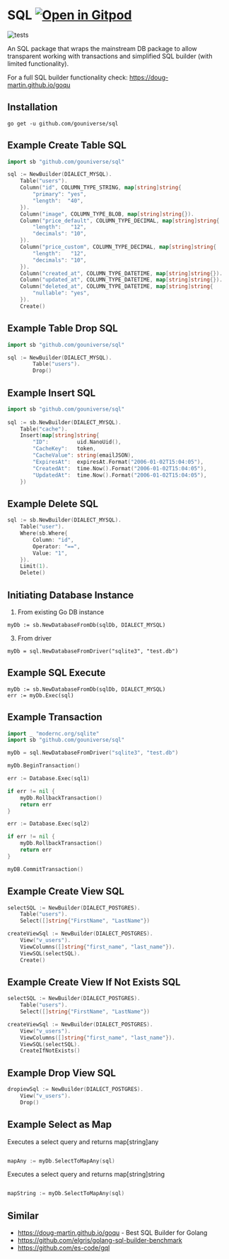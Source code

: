# SQL <a href="https://gitpod.io/#https://github.com/gouniverse/sql" style="float:right:"><img src="https://gitpod.io/button/open-in-gitpod.svg" alt="Open in Gitpod" loading="lazy"></a>

![tests](https://github.com/gouniverse/sql/workflows/tests/badge.svg)

An SQL package that wraps the mainstream DB package to allow transparent working
with transactions and simplified SQL builder (with limited functionality).

For a full SQL builder functionality check: https://doug-martin.github.io/goqu


## Installation

```ssh
go get -u github.com/gouniverse/sql
```


## Example Create Table SQL

```go
import sb "github.com/gouniverse/sql"

sql := NewBuilder(DIALECT_MYSQL).
	Table("users").
	Column("id", COLUMN_TYPE_STRING, map[string]string{
		"primary": "yes",
		"length":  "40",
	}).
	Column("image", COLUMN_TYPE_BLOB, map[string]string{}).
	Column("price_default", COLUMN_TYPE_DECIMAL, map[string]string{
		"length":   "12",
		"decimals": "10",
	}).
	Column("price_custom", COLUMN_TYPE_DECIMAL, map[string]string{
		"length":   "12",
		"decimals": "10",
	}).
	Column("created_at", COLUMN_TYPE_DATETIME, map[string]string{}).
	Column("updated_at", COLUMN_TYPE_DATETIME, map[string]string{}).
	Column("deleted_at", COLUMN_TYPE_DATETIME, map[string]string{
		"nullable": "yes",
	}).
	Create()
```

## Example Table Drop SQL

```go
import sb "github.com/gouniverse/sql"

sql := NewBuilder(DIALECT_MYSQL).
		Table("users").
		Drop()
```


## Example Insert SQL

```go
import sb "github.com/gouniverse/sql"
	
sql := sb.NewBuilder(DIALECT_MYSQL).
	Table("cache").
	Insert(map[string]string{
		"ID":         uid.NanoUid(),
		"CacheKey":   token,
		"CacheValue": string(emailJSON),
		"ExpiresAt":  expiresAt.Format("2006-01-02T15:04:05"),
		"CreatedAt":  time.Now().Format("2006-01-02T15:04:05"),
		"UpdatedAt":  time.Now().Format("2006-01-02T15:04:05"),
	})
```

## Example Delete SQL

```go
sql := sb.NewBuilder(DIALECT_MYSQL).
	Table("user").
	Where(sb.Where{
		Column: "id",
		Operator: "==",
		Value: "1",
	}).
	Limit(1).
	Delete()
```

## Initiating Database Instance

1) From existing Go DB instance
```
myDb := sb.NewDatabaseFromDb(sqlDb, DIALECT_MYSQL)
```

3) From driver
```
myDb = sql.NewDatabaseFromDriver("sqlite3", "test.db")
```

## Example SQL Execute

```
myDb := sb.NewDatabaseFromDb(sqlDb, DIALECT_MYSQL)
err := myDb.Exec(sql)
```

## Example Transaction

```go
import _ "modernc.org/sqlite"
import sb "github.com/gouniverse/sql"

myDb = sql.NewDatabaseFromDriver("sqlite3", "test.db")

myDb.BeginTransaction()

err := Database.Exec(sql1)

if err != nil {
	myDb.RollbackTransaction()
	return err
}

err := Database.Exec(sql2)

if err != nil {
	myDb.RollbackTransaction()
	return err
}

myDB.CommitTransaction()

```

## Example Create View SQL

```go
selectSQL := NewBuilder(DIALECT_POSTGRES).
	Table("users").
	Select([]string{"FirstName", "LastName"})

createViewSql := NewBuilder(DIALECT_POSTGRES).
	View("v_users").
	ViewColumns([]string{"first_name", "last_name"}).
	ViewSQL(selectSQL).
	Create()
```

## Example Create View If Not Exists SQL

```go
selectSQL := NewBuilder(DIALECT_POSTGRES).
	Table("users").
	Select([]string{"FirstName", "LastName"})

createViewSql := NewBuilder(DIALECT_POSTGRES).
	View("v_users").
	ViewColumns([]string{"first_name", "last_name"}).
	ViewSQL(selectSQL).
	CreateIfNotExists()
```


## Example Drop View SQL

```go
dropiewSql := NewBuilder(DIALECT_POSTGRES).
	View("v_users").
	Drop()
```


## Example Select as Map

Executes a select query and returns map[string]any

```go

mapAny := myDb.SelectToMapAny(sql)

```

Executes a select query and returns map[string]string

```go

mapString := myDb.SelectToMapAny(sql)

```



## Similar

- https://doug-martin.github.io/goqu - Best SQL Builder for Golang
- https://github.com/elgris/golang-sql-builder-benchmark
- https://github.com/es-code/gql

